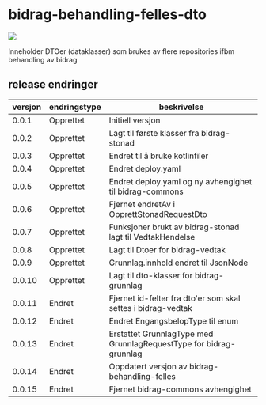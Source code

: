 # bidrag-behandling-felles-dto

![](https://github.com/navikt/bidrag-behandling-felles-dto/workflows/maven%20deploy/badge.svg)

Inneholder DTOer (dataklasser) som brukes av flere repositories ifbm behandling av bidrag

## release endringer

| versjon | endringstype | beskrivelse                                                        |
|---------|--------------|--------------------------------------------------------------------|
| 0.0.1   | Opprettet    | Initiell versjon                                                   |
| 0.0.2   | Opprettet    | Lagt til første klasser fra bidrag-stonad                          |
| 0.0.3   | Opprettet    | Endret til å bruke kotlinfiler                                     |
| 0.0.4   | Opprettet    | Endret deploy.yaml                                                 |
| 0.0.5   | Opprettet    | Endret deploy.yaml og ny avhengighet til bidrag-commons            |
| 0.0.6   | Opprettet    | Fjernet endretAv i OpprettStonadRequestDto                         |
| 0.0.7   | Opprettet    | Funksjoner brukt av bidrag-stonad lagt til VedtakHendelse          |
| 0.0.8   | Opprettet    | Lagt til Dtoer for bidrag-vedtak                                   |
| 0.0.9   | Opprettet    | Grunnlag.innhold endret til JsonNode                               |
| 0.0.10  | Opprettet    | Lagt til dto-klasser for bidrag-grunnlag                           |
| 0.0.11  | Endret       | Fjernet id-felter fra dto'er som skal settes i bidrag-vedtak       |
| 0.0.12  | Endret       | Endret EngangsbelopType til enum                                   |
| 0.0.13  | Endret       | Erstattet GrunnlagType med GrunnlagRequestType for bidrag-grunnlag |
| 0.0.14  | Endret       | Oppdatert versjon av bidrag-behandling-felles                      |
| 0.0.15  | Endret       | Fjernet bidrag-commons avhengighet                                 |
